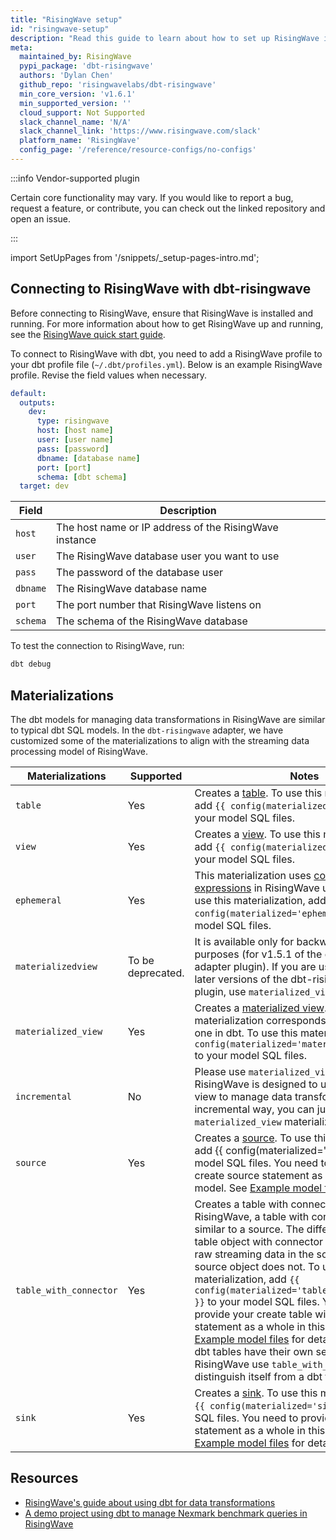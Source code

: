 ```yaml
---
title: "RisingWave setup"
id: "risingwave-setup"
description: "Read this guide to learn about how to set up RisingWave in dbt."
meta:
  maintained_by: RisingWave
  pypi_package: 'dbt-risingwave'
  authors: 'Dylan Chen'
  github_repo: 'risingwavelabs/dbt-risingwave'
  min_core_version: 'v1.6.1'
  min_supported_version: ''
  cloud_support: Not Supported
  slack_channel_name: 'N/A'
  slack_channel_link: 'https://www.risingwave.com/slack'
  platform_name: 'RisingWave'
  config_page: '/reference/resource-configs/no-configs'
---
```


:::info Vendor-supported plugin

Certain core functionality may vary. If you would like to report a bug, request a feature, or contribute, you can check out the linked repository and open an issue.

:::

import SetUpPages from '/snippets/_setup-pages-intro.md';

<SetUpPages meta={frontMatter.meta} />

## Connecting to RisingWave with dbt-risingwave

Before connecting to RisingWave, ensure that RisingWave is installed and running. For more information about how to get RisingWave up and running, see the [RisingWave quick start guide](https://docs.risingwave.com/docs/dev/get-started/).

To connect to RisingWave with dbt, you need to add a RisingWave profile to your dbt profile file (`~/.dbt/profiles.yml`). Below is an example RisingWave profile. Revise the field values when necessary.

<File name='~/.dbt/profiles.yml'>

```yaml
default:
  outputs:
    dev:
      type: risingwave
      host: [host name] 
      user: [user name]
      pass: [password]
      dbname: [database name]
      port: [port]
      schema: [dbt schema]
  target: dev
```

</File>

|Field|Description|
|---|---|
|`host`| The host name or IP address of the RisingWave instance|
|`user`|The RisingWave database user you want to use|
|`pass`| The password of the database user|
|`dbname` | The RisingWave database name|
|`port` | The port number that RisingWave listens on|
|`schema`| The schema of the RisingWave database|

To test the connection to RisingWave, run:

```bash
dbt debug
```

## Materializations

The dbt models for managing data transformations in RisingWave are similar to typical dbt SQL models. In the `dbt-risingwave` adapter, we have customized some of the materializations to align with the streaming data processing model of RisingWave.

|Materializations| Supported|Notes|
|----|----|----|
|`table` |Yes |Creates a [table](https://docs.risingwave.com/docs/dev/sql-create-table/). To use this materialization, add `{{ config(materialized='table') }}` to your model SQL files. |
|`view`|Yes | Creates a [view](https://docs.risingwave.com/docs/dev/sql-create-view/). To use this materialization, add `{{ config(materialized='view') }}` to your model SQL files. |
|`ephemeral`|Yes| This materialization uses [common table expressions](https://docs.risingwave.com/docs/dev/query-syntax-with-clause/) in RisingWave under the hood. To use this materialization, add `{{ config(materialized='ephemeral') }}` to your model SQL files.|
|`materializedview`| To be deprecated. |It is available only for backward compatibility purposes (for v1.5.1 of the dbt-risingwave adapter plugin). If you are using v1.6.0 and later versions of the dbt-risingwave adapter plugin, use `materialized_view` instead.|
|`materialized_view`| Yes| Creates a [materialized view](https://docs.risingwave.com/docs/dev/sql-create-mv/). This materialization corresponds the `incremental` one in dbt. To use this materialization, add `{{ config(materialized='materialized_view') }}` to your model SQL files.|
| `incremental`|No|Please use `materialized_view` instead. Since RisingWave is designed to use materialized view to manage data transformation in an incremental way, you can just use the `materialized_view` materialization.|
|`source`| Yes| Creates a [source](https://docs.risingwave.com/docs/dev/sql-create-source/). To use this materialization, add \{\{ config(materialized='source') \}\} to your model SQL files. You need to provide your create source statement as a whole in this model. See [Example model files](https://docs.risingwave.com/docs/dev/use-dbt/#example-model-files) for details.|
|`table_with_connector`| Yes| Creates a table with connector settings. In RisingWave, a table with connector settings is similar to a source. The difference is that a table object with connector settings persists raw streaming data in the source, while a source object does not. To use this materialization, add `{{ config(materialized='table_with_connector') }}` to your model SQL files. You need to provide your create table with connector statement as a whole in this model (see [Example model files](https://docs.risingwave.com/docs/dev/use-dbt/#example-model-files) for details). Because dbt tables have their own semantics, RisingWave use `table_with_connector` to distinguish itself from a dbt table.|
|`sink`| Yes| Creates a [sink](https://docs.risingwave.com/docs/dev/sql-create-sink/). To use this materialization, add `{{ config(materialized='sink') }}` to your SQL files. You need to provide your create sink statement as a whole in this model. See [Example model files](https://docs.risingwave.com/docs/dev/use-dbt/#example-model-files) for details.|

## Resources

- [RisingWave's guide about using dbt for data transformations](https://docs.risingwave.com/docs/dev/use-dbt/)
- [A demo project using dbt to manage Nexmark benchmark queries in RisingWave](https://docs.risingwave.com/docs/dev/use-dbt/)

